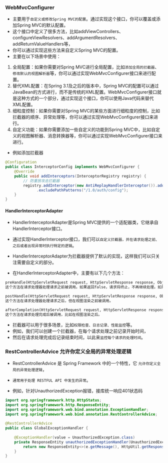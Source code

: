 ### WebMvcConfigurer 
* 主要用于`自定义或修改Spring MVC的配置`。通过实现这个接口，你可以覆盖或添加Spring MVC的默认配置。
* 这个接口中定义了很多方法，比如addViewControllers、configureViewResolvers、addArgumentResolvers、addReturnValueHandlers等，
* 你可以通过实现这些方法来自定义Spring MVC的配置。
* 主要在以下场景中使用：
1. 全局配置：如果你需要对Spring MVC进行全局配置，比如`添加全局的拦截器`、`修改默认的视图解析器`等，你可以通过实现WebMvcConfigurer接口来进行配置。
2. 替代XML配置：在Spring 3.1及之后的版本中，Spring MVC的配置可以通过JavaBean的方式进行，而不是传统的XML配置。WebMvcConfigurer接口就是这种方式的一个部分，通过实现这个接口，你可以使用Java代码来替代XML配置。
3. 细粒度控制：如果你需要对Spring MVC的某些方面进行细粒度的控制，比如拦截器的顺序、异常处理等，你可以通过实现WebMvcConfigurer接口来进行。
4. 自定义功能：如果你需要添加一些自定义的功能到Spring MVC中，比如自定义的视图解析器、消息转换器等，你可以通过实现WebMvcConfigurer接口来进行。

* 例如添加拦截器
```java
@Configuration
public class InterceptorConfig implements WebMvcConfigurer {
    @Override
    public void addInterceptors(InterceptorRegistry registry) {
        // 防重放攻击拦截器
        registry.addInterceptor(new AntiReplayHandlerInterceptor()).addPathPatterns("/1.0/**")
              .excludePathPatterns("/1.0/auth/config");
    }
}
```

#### HandlerInterceptorAdapter
* HandlerInterceptorAdapter是Spring MVC提供的一个适配器类，它继承自HandlerInterceptor接口。
* 通过实现HandlerInterceptor接口，我们可以`自定义拦截器，并在请求处理之前、之后或者出现异常时执行特定的逻辑`。

* HandlerInterceptorAdapter为拦截器提供了默认的实现，这样我们可以只关注需要自定义的部分。
* 在HandlerInterceptorAdapter中，主要有以下几个方法：
```markdown
preHandle(HttpServletRequest request, HttpServletResponse response, Object handler): 
这个方法在请求处理器处理请求之前被调用。如果返回false，请求将终止，不再继续处理。如果返回true，请求将继续执行。

postHandle(HttpServletRequest request, HttpServletResponse response, Object handler, ModelAndView modelAndView): 
这个方法在请求处理器处理请求之后，但在视图渲染之前被调用。

afterCompletion(HttpServletRequest request, HttpServletResponse response, Object handler, Exception ex): '
这个方法在请求处理完成后被调用，比如在视图渲染之后。
```
* 拦截器可以用于很多场景，比如`权限检查、日志记录、性能监控`等。
* 例如，我们可以创建一个拦截器，在每个请求处理之前记录开始时间，
* 然后在请求处理完成后记录结束时间，以此来`监控每个请求的处理时间`。

### RestControllerAdvice 允许你定义全局的异常处理逻辑
* RestControllerAdvice 是 Spring Framework 中的一个特性，它 `允许你定义全局的异常处理逻辑`，
* `通常用于处理 RESTFUL API 中发生的异常`。

* 例如，针对UnauthorizedException报错，接库统一响应401状态码
```java
import org.springframework.http.HttpStatus;  
import org.springframework.http.ResponseEntity;  
import org.springframework.web.bind.annotation.ExceptionHandler;  
import org.springframework.web.bind.annotation.RestControllerAdvice;  
  
@RestControllerAdvice  
public class GlobalExceptionHandler {  
  
    @ExceptionHandler(value = UnauthorizedException.class)
    private ResponseEntity unauthorizedExceptionHandler(UnauthorizedException e) {
        return new ResponseEntity<>(e.getMessage(), HttpUtil.getResponseHeaders(), HttpStatus.UNAUTHORIZED);
    }
}
```


